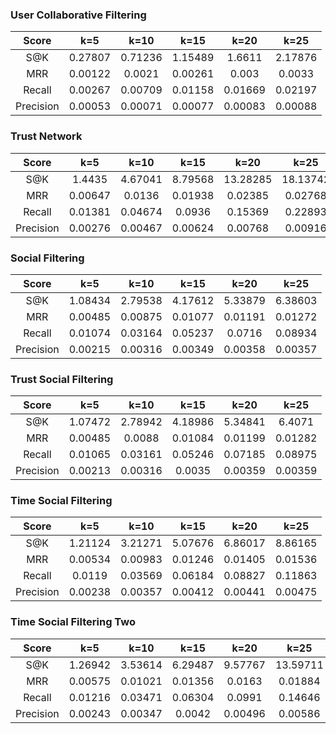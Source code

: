 ### User Collaborative Filtering

|Score|k=5|k=10|k=15|k=20|k=25|
|:-:|:-:|:-:|:-:|:-:|:-:|
|S@K|0.27807|0.71236|1.15489|1.6611|2.17876|
|MRR|0.00122|0.0021|0.00261|0.003|0.0033|
|Recall|0.00267|0.00709|0.01158|0.01669|0.02197|
|Precision|0.00053|0.00071|0.00077|0.00083|0.00088|

### Trust Network

|Score|k=5|k=10|k=15|k=20|k=25|
|:-:|:-:|:-:|:-:|:-:|:-:|
|S@K|1.4435|4.67041|8.79568|13.28285|18.13742|
|MRR|0.00647|0.0136|0.01938|0.02385|0.02768|
|Recall|0.01381|0.04674|0.0936|0.15369|0.22893|
|Precision|0.00276|0.00467|0.00624|0.00768|0.00916|

### Social Filtering

|Score|k=5|k=10|k=15|k=20|k=25|
|:-:|:-:|:-:|:-:|:-:|:-:|
|S@K|1.08434|2.79538|4.17612|5.33879|6.38603|
|MRR|0.00485|0.00875|0.01077|0.01191|0.01272|
|Recall|0.01074|0.03164|0.05237|0.0716|0.08934|
|Precision|0.00215|0.00316|0.00349|0.00358|0.00357|

### Trust Social Filtering

|Score|k=5|k=10|k=15|k=20|k=25|
|:-:|:-:|:-:|:-:|:-:|:-:|
|S@K|1.07472|2.78942|4.18986|5.34841|6.4071|
|MRR|0.00485|0.0088|0.01084|0.01199|0.01282|
|Recall|0.01065|0.03161|0.05246|0.07185|0.08975|
|Precision|0.00213|0.00316|0.0035|0.00359|0.00359|

### Time Social Filtering

|Score|k=5|k=10|k=15|k=20|k=25|
|:-:|:-:|:-:|:-:|:-:|:-:|
|S@K|1.21124|3.21271|5.07676|6.86017|8.86165|
|MRR|0.00534|0.00983|0.01246|0.01405|0.01536|
|Recall|0.0119|0.03569|0.06184|0.08827|0.11863|
|Precision|0.00238|0.00357|0.00412|0.00441|0.00475|

### Time Social Filtering Two

|Score|k=5|k=10|k=15|k=20|k=25|
|:-:|:-:|:-:|:-:|:-:|:-:|
|S@K|1.26942|3.53614|6.29487|9.57767|13.59711|
|MRR|0.00575|0.01021|0.01356|0.0163|0.01884|
|Recall|0.01216|0.03471|0.06304|0.0991|0.14646|
|Precision|0.00243|0.00347|0.0042|0.00496|0.00586|

